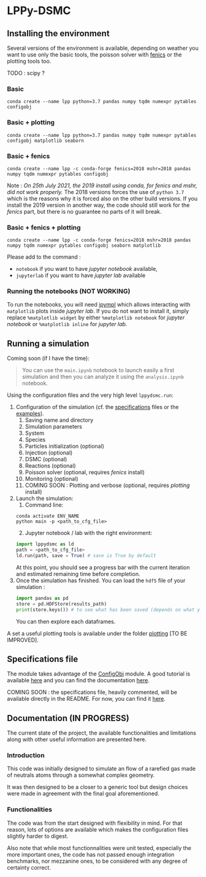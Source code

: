 # LPPy-DSMC

## Installing the environment


Several versions of the environment is available, depending on weather you want to use only the basic tools, the poisson solver with [fenics](https://fenicsproject.org/) or the plotting tools too.

TODO : scipy ?

### Basic 
```
conda create --name lpp python=3.7 pandas numpy tqdm numexpr pytables configobj
```
### Basic + plotting
```
conda create --name lpp python=3.7 pandas numpy tqdm numexpr pytables configobj matplotlib seaborn 
```
### Basic + fenics
```
conda create --name lpp -c conda-forge fenics=2018 mshr=2018 pandas numpy tqdm numexpr pytables configobj
```

Note : *On 25th July 2021, the 2019 install using conda, for *fenics* and *mshr*, did not work properly.* The 2018 versions forces the use of `python 3.7` which is the reasons why it is forced also on the other build versions. If you install the 2019 version in another way, the code should still work for the *fenics* part, but there is no guarantee no parts of it will break.

### Basic + fenics + plotting
```
conda create --name lpp -c conda-forge fenics=2018 mshr=2018 pandas numpy tqdm numexpr pytables configobj seaborn matplotlib
```

Please add to the command :
- `notebook` if you want to have *jupyter notebook* available,
- `jupyterlab` if you want to have *jupyter lab* available


### Running the notebooks (NOT WORKING)
To run the notebooks, you will need [ipympl](https://github.com/matplotlib/ipympl) which allows interacting with `matplotlib` plots inside *jupyter lab*. If you do not want to install it, simply replace `%matplotlib widget` by either `%matplotlib notebook` for *jupyter notebook* or `%matplotlib inline` for *jupyter lab*.

## Running a simulation

Coming soon (if I have the time): 
> You can use the `main.ipynb` notebook to launch easily a first simulation and then you can analyze it using the `analysis.ipynb` notebook.

Using the configuration files and the very high level `lppydsmc.run`:
1. Configuration of the simulation (cf. the [specifications](lppydsmc/config/spec.ini) files or the [examples](lppydsmc/config/spec.ini)).
   1. Saving name and directory
   2. Simulation parameters
   3. System
   4. Species
   5. Particles initialization (optional)
   6. Injection (optional)
   7. DSMC (optional)
   8. Reactions (optional)
   9. Poisson solver (optional, requires *fenics* install)
   10. Monitoring (optional)
   11. COMING SOON : Plotting and verbose (optional, requires *plotting* install)
2. Launch the simulation:
   1. Command line:
    ```shell
    conda activate ENV_NAME
    python main -p <path_to_cfg_file>
    ```
   2. Jupyter notebook / lab with the right environment:
    ```python
    import lppydsmc as ld
    path = <path_to_cfg_file>
    ld.run(path, save = True) # save is True by default
    ```
    At this point, you should see a progress bar with the current iteration and estimated remaining time before completion.
3. Once the simulation has finished. You can load the `hdf5` file of your simulation :
   ```python
   import pandas as pd
   store = pd.HDFStore(results_path)
   print(store.keys()) # to see what has been saved (depends on what you activated amongst the optional options)
   ```
   You can then explore each dataframes.

A set a useful plotting tools is available under the folder [plotting](plotting/) [TO BE IMPROVED].

## Specifications file
The module takes advantage of the [ConfigObj](https://github.com/DiffSK/configobj) module. A good tutorial is available [here](http://www.voidspace.org.uk/python/articles/configobj.shtml) and you can find the documentation [here](https://configobj.readthedocs.io/en/latest/).

COMING SOON : the specifications file, heavily commented, will be available directly in the README. For now, you can find it [here](lppydsmc/config/spec.ini).

## Documentation (IN PROGRESS)

The current state of the project, the available functionalities and limitations along with other useful information are presented here.

### Introduction

This code was initially designed to simulate an flow of a rarefied gas made of neutrals atoms through a somewhat complex geometry.

It was then designed to be a closer to a generic tool but design choices were made in agreement with the final goal aforementioned.

### Functionalities 

The code was from the start designed with flexibility in mind. For that reason, lots of options are available which makes the configuration files slightly harder to digest.

Also note that while most functionnalities were unit tested, especially the more important ones, the code has not passed enough integration benchmarks, nor mezzanine ones, to be considered with any degree of certainty correct.
